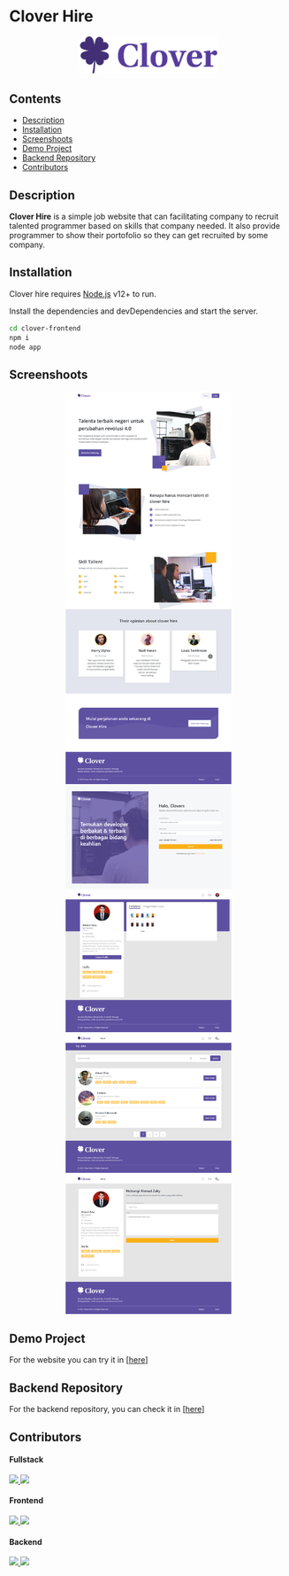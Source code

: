 # Clover Hire

<div align="center">
    <img width="250" src="./src/assets/images/logo-purple.png">
</div>

## Contents

- [Description](#description)
- [Installation](#installation-for-development)
- [Screenshoots](#screenshoots)
- [Demo Project](#demo-project)
- [Backend Repository](#backend-repository)
- [Contributors](#contributors)

## Description

**Clover Hire** is a simple job website that can facilitating company to recruit talented programmer based on skills that company needed. It also provide programmer to show their portofolio so they can get recruited by some company.

## Installation

Clover hire requires [Node.js](https://nodejs.org/) v12+ to run.

Install the dependencies and devDependencies and start the server.

```sh
cd clover-frontend
npm i
node app
```

## Screenshoots

<div align="center">
    <img width="300" src="./src/assets/screenshoots/screenshoot1.png">
    <img width="300" src="./src/assets/screenshoots/screenshoot2.png">
    <img width="300" src="./src/assets/screenshoots/screenshoot3.png">
    <img width="300" src="./src/assets/screenshoots/screenshoot4.png">
    <img width="300" src="./src/assets/screenshoots/screenshoot5.png">
</div>

## Demo Project

For the website you can try it in [[here](https://clover-hire.netlify.app)]

## Backend Repository

For the backend repository, you can check it in [[here](https://github.com/AhmadZaky19/clover-backend)]

## Contributors

#### Fullstack

  <a href="https://github.com/riyaraa">
  <img src="https://github.com/riyaraa.png?size=50">
  </a>
  <a href="https://github.com/Walidnurudin">
  <img src="https://github.com/Walidnurudin.png?size=50">
  </a>

#### Frontend

  <a href="https://github.com/AhmadZaky19">
  <img src="https://github.com/AhmadZaky19.png?size=50">
  </a>
  <a href="https://github.com/AndreasCKurniawan">
  <img src="https://github.com/AndreasCKurniawan.png?size=50">
  </a>

#### Backend

  <a href="https://github.com/mrfachri19">
  <img src="https://github.com/mrfachri19.png?size=50">
  </a>
  <a href="https://github.com/Novianaa">
  <img src="https://github.com/Novianaa.png?size=50">
  </a>

